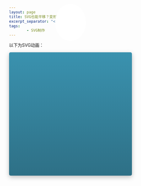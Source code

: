 ```yaml
---
layout: page
title: SVG也能平移？变形？
excerpt_separator: "<!--more-->"
tags:
        - SVG制作
---
```

    

<!--more-->
以下为SVG动画：
<style>
.body {
  margin: 0;
  height: 100vh;
  width: 100vw;
  display: flex;
  align-items: center;
  justify-content: center;
  font-family: "Open Sans", "Lucida Sans Unicode", "Lucida Grande", sans-serif;
  font-size: 14px;
}

.background {
  position: relative;
  background: linear-gradient(to bottom, #3a92af 0%, #2e7086 100%);
  border-radius: 5px;
  box-shadow: 0 5px 15px 0 rgba(0, 0, 0, 0.25);
  width: 400px;
  height: 400px;
  display: flex;
  align-items: center;
  justify-content: center;
}

.circle,
.triangle,
.octagon {
  position: absolute;
}

.circle,
.circleRing {
  width: 100px;
  height: 100px;
  background-color: white;
  border-radius: 50%;
  animation: circle 5s ease-in-out infinite;
}

.triangle,
.octagon {
  fill: white;
  width: 150px;
  height: 100px;
  top: 150px;
  left: 150px;
  margin: auto;
  transform: scale(0);
  transform-origin: 50px 50px;
}

.triangle {
  animation: triangle 5s ease-in-out infinite;
}

.octagon {
  animation: octagon 5s ease-in-out infinite;
  transform: rotate(22.5deg);
}

.circleRing {
  border: 3px solid white;
  border-radius: 50%;
  background-color: transparent;
  animation: circleRing 5s ease-in-out infinite;
}

.octagonSparkles {
  position: absolute;
  width: 200px;
  height: 200px;
  top: 100px;
  left: 100px;
  animation: octagonSparkles 5s ease-in-out infinite;

  .sparkle {
    position: absolute;
    top: 0;
    left: 98px;
    width: 4px;
    height: 200px;

    &:before,
    &:after {
      display: block;
      content: "";
      position: absolute;
      width: 4px;
      height: 25px;
      top: 0;
      left: 0;
      border-radius: 2px;
      background: white;
    }

    &:after {
      top: auto;
      bottom: 0;
    }
  }

  .s2 {
    transform: rotate(45deg);
  }
  .s3 {
    transform: rotate(90deg);
  }
  .s4 {
    transform: rotate(135deg);
  }
}

.triangleSparkles {
  position: absolute;
  width: 200px;
  height: 200px;
  top: 105px;
  left: 103px;
  animation: triangleSparkles 5s ease-in-out infinite;

  .sparkle {
    position: absolute;
    top: 0;
    left: 98px;
    width: 4px;
    height: 200px;

    &:before,
    &:after {
      display: block;
      content: "";
      position: absolute;
      width: 4px;
      height: 25px;
      top: 0;
      left: 0;
      border-radius: 2px;
      background: white;
    }
  }

  .s1 {
    top: 10px;
  }
  .s2 {
    transform: rotate(125deg);
  }
  .s3 {
    transform: rotate(235deg);
  }
}

@keyframes circle {
  0% {
    transform: translate3d(0, -300px, 0) scaleY(1.2);
  }
  10% {
    transform: translate3d(0, 50px, 0) scaleY(0.8);
  }
  14% {
    transform: translate3d(0, -30px, 0) scaleY(1.1);
  }
  18% {
    transform: translate3d(0, 10px, 0) scaleY(0.9);
  }
  20%,
  22% {
    transform: translate3d(0, 0, 0) scaleY(1);
  }
  26%,
  80% {
    transform: translate3d(0, 0, 0) scale(1.2);
  }
  32%,
  74% {
    transform: translate3d(0, 0, 0) scale(0);
  }
  84% {
    transform: translate3d(0, 0, 0) scale(0.9);
  }
  86%,
  88% {
    transform: translate3d(0, 0, 0) scale(1);
  }
  92% {
    transform: translate3d(0, -30px, 0) scaleY(0.9);
  }
  100% {
    transform: translate3d(0, 300px, 0) scaleY(1.2);
  }
}

@keyframes circleRing {
  0%,
  74% {
    transform: scale(0);
    opacity: 1;
  }
  80% {
    opacity: 1;
  }
  84%,
  100% {
    transform: scale(1.4);
    opacity: 0;
  }
}

@keyframes triangle {
  0%,
  52%,
  76%,
  100% {
    transform: scale(0);
  }
  58%,
  70% {
    transform: scale(1.2);
  }
  62% {
    transform: scale(0.9);
  }
  64%,
  66% {
    transform: scale(1);
  }
}

@keyframes triangleSparkles {
  0%,
  52% {
    transform: scale(0);
    opacity: 1;
  }
  58% {
    opacity: 1;
  }
  62%,
  100% {
    transform: scale(1.4);
    opacity: 0;
  }
}

@keyframes octagon {
  0%,
  30%,
  54%,
  100% {
    transform: scale(0);
  }
  36%,
  48% {
    transform: scale(1.2);
  }
  40% {
    transform: scale(0.9);
  }
  42%,
  44% {
    transform: scale(1);
  }
}

@keyframes octagonSparkles {
  0%,
  30% {
    transform: scale(0);
    opacity: 1;
  }
  36% {
    opacity: 1;
  }
  40%,
  100% {
    transform: scale(1.4);
    opacity: 0;
  }
}

</style>

<div class="background">
  <div class="circle"></div>
  <div class="circleRing"></div>
  <svg class="octagon">
    <polygon points="30,0 70,0 100,30 100,70 70,100 30,100 0,70 0,30" />
  </svg>
  <div class="octagonSparkles">
    <div class="sparkle s1"></div>
		<div class="sparkle s2"></div>
		<div class="sparkle s3"></div>
		<div class="sparkle s4"></div>
  </div>
  <svg class="triangle">
    <polygon points="53,0 106,90 0,90" />
  </svg>
  <div class="triangleSparkles">
    <div class="sparkle s1"></div>
		<div class="sparkle s2"></div>
		<div class="sparkle s3"></div>
  </div>
</div>